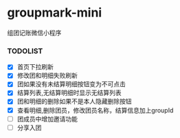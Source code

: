 # groupmark-mini
组团记账微信小程序
### TODOLIST
- [x]  首页下拉刷新
- [x]  修改团和明细失败刷新
- [x]  团如果没有未结算明细按钮变为不可点击
- [x]  结算列表,无结算明细时显示无结算列表
- [x]  团和明细的删除如果不是本人隐藏删除按钮
- [x]  查看明细,删除团员，修改团员名称，结算信息加上groupId
- [ ]  团成员中增加邀请功能
- [ ]  分享入团
